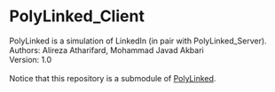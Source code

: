 # PolyLinked_Client
PolyLinked is a simulation of LinkedIn (in pair with PolyLinked_Server).
<br/>Authors: Alireza Atharifard, Mohammad Javad Akbari
<br/>Version: 1.0
<br/>
<br/> Notice that this repository is a submodule of [PolyLinked](https://github.com/Javad-Ak/PolyLinked).
